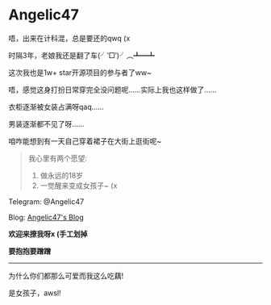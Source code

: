 # Angelic47

唔，出来在计科混，总是要还的qwq (x

时隔3年，老娘我还是翻了车(╯‵□′)╯︵┻━┻

这次我也是1w+ star开源项目的参与者了ww~

唔，感觉这身打扮日常穿完全没问题呢……实际上我也这样做了……

衣柜逐渐被女装占满呀qaq……

男装逐渐都不见了呀……

咱咋能想到有一天自己穿着裙子在大街上逛街呢~



> 我心里有两个愿望:
>
> 1. 做永远的18岁
> 2. 一觉醒来变成女孩子~ (x



Telegram: @Angelic47

Blog: [Angelic47's Blog](https://www.angelic47.com)



__欢迎来撩我呀x (手工划掉__

__要抱抱要蹭蹭__

--------

为什么你们都那么可爱而我这么吃藕!

是女孩子，awsl!
